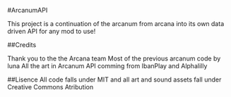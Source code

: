 #ArcanumAPI

This project is a continuation of the arcanum from arcana into its own data driven API for any mod to use!


##Credits

Thank you to the the Arcana team
Most of the previous arcanum code by luna
All the art in Arcanum API comming from IbanPlay and Alphalilly

##Lisence
All code falls under MIT and all art and sound assets fall under Creative Commons Atribution  
